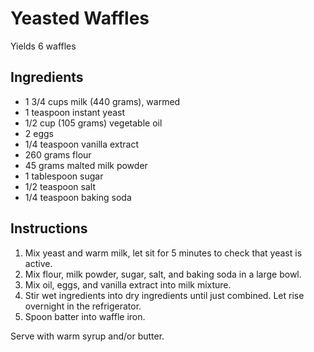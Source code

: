 # Yeasted Waffles

Yields 6 waffles

## Ingredients

- 1 3/4 cups milk (440 grams), warmed
- 1 teaspoon instant yeast
- 1/2 cup (105 grams) vegetable oil
- 2 eggs
- 1/4 teaspoon vanilla extract
- 260 grams flour
- 45 grams malted milk powder
- 1 tablespoon sugar
- 1/2 teaspoon salt
- 1/4 teaspoon baking soda

## Instructions

1. Mix yeast and warm milk, let sit for 5 minutes to check that yeast is active.
2. Mix flour, milk powder, sugar, salt, and baking soda in a large bowl.
3. Mix oil, eggs, and vanilla extract into milk mixture.
4. Stir wet ingredients into dry ingredients until just combined. Let rise overnight in the refrigerator.
5. Spoon batter into waffle iron.

Serve with warm syrup and/or butter.
